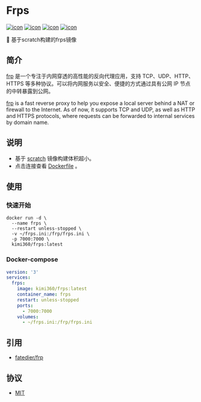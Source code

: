 # Frps
[![icon][icon.license]][link.license]
[![icon][icon.frp]][link.frp.version]
[![icon][icon.docker.size]][link.docker.tags]
[![icon][icon.docker.pull]][link.docker.page]

🍌 基于scratch构建的frps镜像
##  简介
[frp] 是一个专注于内网穿透的高性能的反向代理应用，支持 TCP、UDP、HTTP、HTTPS 等多种协议。可以将内网服务以安全、便捷的方式通过具有公网 IP 节点的中转暴露到公网。

[frp] is a fast reverse proxy to help you expose a local server behind a NAT or firewall to the Internet. As of now, it supports TCP and UDP, as well as HTTP and HTTPS protocols, where requests can be forwarded to internal services by domain name.

##  说明
- 基于 [scratch] 镜像构建体积超小。
- 点击连接查看 [Dockerfile][dockerfile] 。

##  使用
###  快速开始

```shell
docker run -d \
  --name frps \
  --restart unless-stopped \
  -v ~/frps.ini:/frp/frps.ini \
  -p 7000:7000 \
  kimi360/frps:latest
```


###  Docker-compose

```yaml
version: '3'
services:
  frps:
    image: kimi360/frps:latest
    container_name: frps
    restart: unless-stopped
    ports:
      - 7000:7000
    volumes:
      - ~/frps.ini:/frp/frps.ini
```

## 引用
- [fatedier/frp][frp]

##  协议
- [MIT][link.license]

[icon.license]:            https://img.shields.io/github/license/kimi360/Dockerfiles
[icon.frp]:                https://img.shields.io/github/v/release/fatedier/frp?label=frp
[icon.docker.size]:        https://img.shields.io/docker/image-size/kimi360/frps/latest?color=yellow
[icon.docker.pull]:        https://img.shields.io/docker/pulls/kimi360/frps?color=orange

[link.license]:            https://github.com/kimi360/Dockerfiles/blob/main/LICENSE
[link.frp.version]:        https://github.com/fatedier/frp/releases
[link.docker.page]:        https://hub.docker.com/r/kimi360/frps
[link.docker.tags]:        https://hub.docker.com/r/kimi360/frps/tags

[frp]:                     https://github.com/fatedier/frp
[scratch]:                 https://hub.docker.com/_/scratch
[dockerfile]:              https://github.com/kimi360/Docker-Frp/blob/main/frps/Dockerfile

